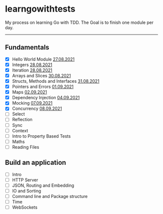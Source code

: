 # learngowithtests

My process on learning Go with TDD. The Goal is to finish one module per day.

---

## Fundamentals

- [x] Hello World Module [27.08.2021](https://www.onthisday.com/day/august/27)
- [x] Integers [28.08.2021](https://www.onthisday.com/day/august/28)
- [x] Iteration [28.08.2021](https://www.onthisday.com/day/august/28)
- [x] Arrays and Slices [30.08.2021](https://www.onthisday.com/day/august/30)
- [x] Structs, Methods and Interfaces [31.08.2021](https://www.onthisday.com/day/august/31)
- [x] Pointers and Errors [01.09.2021](https://www.onthisday.com/day/september/1)
- [x] Maps [02.09.2021](https://www.onthisday.com/day/september/2)
- [x] Dependency Injection [04.09.2021](https://www.onthisday.com/day/september/4)
- [x] Mocking [07.09.2021](https://www.onthisday.com/day/september/7)
- [x] Concurrency [08.09.2021](https://www.onthisday.com/day/september/8)
- [ ] Select
- [ ] Reflection
- [ ] Sync
- [ ] Context
- [ ] Intro to Property Based Tests
- [ ] Maths
- [ ] Reading Files

## Build an application

- [ ] Intro
- [ ] HTTP Server
- [ ] JSON, Routing and Embedding
- [ ] IO and Sorting
- [ ] Command line and Package structure
- [ ] Time
- [ ] WebSockets
